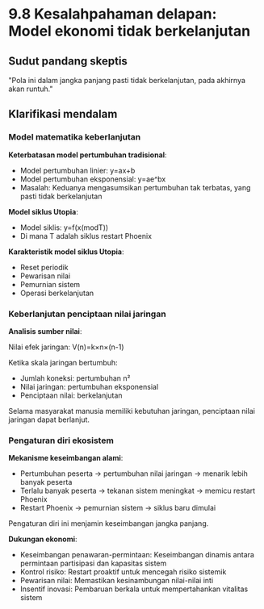 # 9.8 Kesalahpahaman delapan: Model ekonomi tidak berkelanjutan

## Sudut pandang skeptis
"Pola ini dalam jangka panjang pasti tidak berkelanjutan, pada akhirnya akan runtuh."

## Klarifikasi mendalam

### Model matematika keberlanjutan

**Keterbatasan model pertumbuhan tradisional**:

- Model pertumbuhan linier: y=ax+b
- Model pertumbuhan eksponensial: y=ae^bx
- Masalah: Keduanya mengasumsikan pertumbuhan tak terbatas, yang pasti tidak berkelanjutan

**Model siklus Utopia**:

- Model siklis: y=f(x(modT))
- Di mana T adalah siklus restart Phoenix

**Karakteristik model siklus Utopia**:

- Reset periodik
- Pewarisan nilai
- Pemurnian sistem
- Operasi berkelanjutan

### Keberlanjutan penciptaan nilai jaringan

**Analisis sumber nilai**:

Nilai efek jaringan: V(n)=k×n×(n-1)

Ketika skala jaringan bertumbuh:

- Jumlah koneksi: pertumbuhan n²
- Nilai jaringan: pertumbuhan eksponensial
- Penciptaan nilai: berkelanjutan

Selama masyarakat manusia memiliki kebutuhan jaringan, penciptaan nilai jaringan dapat berlanjut.

### Pengaturan diri ekosistem

**Mekanisme keseimbangan alami**:

- Pertumbuhan peserta → pertumbuhan nilai jaringan → menarik lebih banyak peserta
- Terlalu banyak peserta → tekanan sistem meningkat → memicu restart Phoenix
- Restart Phoenix → pemurnian sistem → siklus baru dimulai

Pengaturan diri ini menjamin keseimbangan jangka panjang.

**Dukungan ekonomi**:

- Keseimbangan penawaran-permintaan: Keseimbangan dinamis antara permintaan partisipasi dan kapasitas sistem
- Kontrol risiko: Restart proaktif untuk mencegah risiko sistemik
- Pewarisan nilai: Memastikan kesinambungan nilai-nilai inti
- Insentif inovasi: Pembaruan berkala untuk mempertahankan vitalitas sistem
